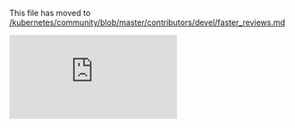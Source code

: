 This file has moved to [/kubernetes/community/blob/master/contributors/devel/faster_reviews.md](https://github.com/kubernetes/community/blob/master/contributors/devel/faster_reviews.md)


<!-- BEGIN MUNGE: GENERATED_ANALYTICS -->
[![Analytics](https://kubernetes-site.appspot.com/UA-36037335-10/GitHub/docs/devel/faster_reviews.md?pixel)]()
<!-- END MUNGE: GENERATED_ANALYTICS -->
